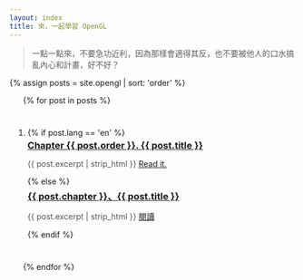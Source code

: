 ```yaml
---
layout: index
title: 來，一起學習 OpenGL
---
```


> 一點一點來，不要急功近利，因為那樣會適得其反，也不要被他人的口水搞亂內心和計畫，好不好？

{% assign posts = site.opengl | sort: 'order' %}

<ul class="documents" style=" list-style-type: digital">
  {% for post in posts %}
    <li
    class="documents__item cat-{{post.category}}"
    style="margin: 2.5rem 0.5rem;">
      <div class="document">
      {% if post.lang == 'en' %}
        <a class="document__link english" href="{{ post.url }}" target="_self">
          <h3 style="margin: 0.3em 0 0.6em 0" {% if post.slug %}id="{{ post.slug }}"{% endif %}>
          Chapter {{ post.order }}. {{ post.title }}
          </h3>
        </a>
        <p class="english" style="white-space: normal;overflow: auto; height: auto; color: #555; font-size: 1em">
        {{ post.excerpt | strip_html }}
        <a class="document__link" style="text-decoration: underline" href="{{ post.url }}" target="_self">
        Read it.
        </a>
        </p>
      {% else %}
      <a class="document__link" href="{{ post.url }}" target="_self">
          <h3 style="margin: 0.3em 0 0.6em 0">{{ post.chapter }}、{{ post.title }}</h3>
        </a>
        <p style="white-space: normal;overflow: auto; height: auto; color: #555; font-size: 1em">
        {{ post.excerpt | strip_html }}
        <a class="document__link" style="text-decoration: underline" href="{{ post.url }}" target="_self">
        閱讀
        </a>
        </p>
      {% endif %}
      </div>
    </li>
  {% endfor %}
</ul>
